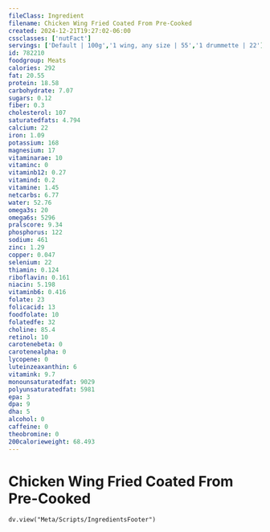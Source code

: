 ```yaml
---
fileClass: Ingredient
filename: Chicken Wing Fried Coated From Pre-Cooked
created: 2024-12-21T19:27:02-06:00
cssclasses: ['nutFact']
servings: ['Default | 100g','1 wing, any size | 55','1 drummette | 22']
id: 782210
foodgroup: Meats
calories: 292
fat: 20.55
protein: 18.58
carbohydrate: 7.07
sugars: 0.12
fiber: 0.3
cholesterol: 107
saturatedfats: 4.794
calcium: 22
iron: 1.09
potassium: 168
magnesium: 17
vitaminarae: 10
vitaminc: 0
vitaminb12: 0.27
vitamind: 0.2
vitamine: 1.45
netcarbs: 6.77
water: 52.76
omega3s: 20
omega6s: 5296
pralscore: 9.34
phosphorus: 122
sodium: 461
zinc: 1.29
copper: 0.047
selenium: 22
thiamin: 0.124
riboflavin: 0.161
niacin: 5.198
vitaminb6: 0.416
folate: 23
folicacid: 13
foodfolate: 10
folatedfe: 32
choline: 85.4
retinol: 10
carotenebeta: 0
carotenealpha: 0
lycopene: 0
luteinzeaxanthin: 6
vitamink: 9.7
monounsaturatedfat: 9029
polyunsaturatedfat: 5981
epa: 3
dpa: 9
dha: 5
alcohol: 0
caffeine: 0
theobromine: 0
200calorieweight: 68.493
---
```


# Chicken Wing Fried Coated From Pre-Cooked

```dataviewjs
dv.view("Meta/Scripts/IngredientsFooter")
```